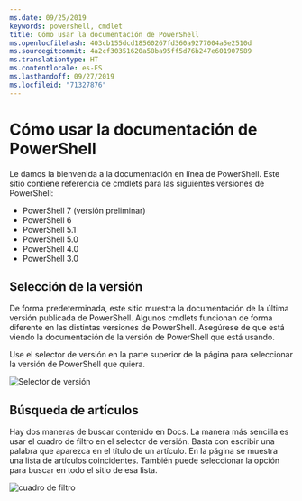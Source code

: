 ```yaml
---
ms.date: 09/25/2019
keywords: powershell, cmdlet
title: Cómo usar la documentación de PowerShell
ms.openlocfilehash: 403cb155dcd18560267fd360a9277004a5e2510d
ms.sourcegitcommit: 4a2cf30351620a58ba95ff5d76b247e601907589
ms.translationtype: HT
ms.contentlocale: es-ES
ms.lasthandoff: 09/27/2019
ms.locfileid: "71327876"
---
```

# <a name="how-to-use-the-powershell-documentation"></a>Cómo usar la documentación de PowerShell

Le damos la bienvenida a la documentación en línea de PowerShell. Este sitio contiene referencia de cmdlets para las siguientes versiones de PowerShell:

- PowerShell 7 (versión preliminar)
- PowerShell 6
- PowerShell 5.1
- PowerShell 5.0
- PowerShell 4.0
- PowerShell 3.0

## <a name="selecting-your-version"></a>Selección de la versión

De forma predeterminada, este sitio muestra la documentación de la última versión publicada de PowerShell. Algunos cmdlets funcionan de forma diferente en las distintas versiones de PowerShell. Asegúrese de que está viendo la documentación de la versión de PowerShell que está usando.

Use el selector de versión en la parte superior de la página para seleccionar la versión de PowerShell que quiera.

![Selector de versión](images/how-to-use-docs/picker-vall.gif)

## <a name="searching-for-articles"></a>Búsqueda de artículos

Hay dos maneras de buscar contenido en Docs. La manera más sencilla es usar el cuadro de filtro en el selector de versión. Basta con escribir una palabra que aparezca en el título de un artículo. En la página se muestra una lista de artículos coincidentes. También puede seleccionar la opción para buscar en todo el sitio de esa lista.

![cuadro de filtro](images/how-to-use-docs/filter-search.gif)
